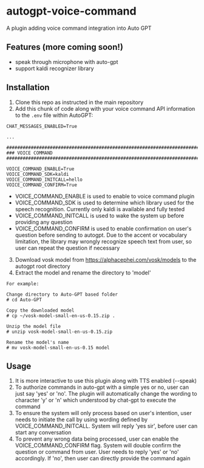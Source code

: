 # autogpt-voice-command

A plugin adding voice command integration into Auto GPT

## Features (more coming soon!)

- speak through microphone with auto-gpt
- support kaldi recognizer library

## Installation

1. Clone this repo as instructed in the main repository
2. Add this chunk of code along with your voice command API information to the `.env` file within AutoGPT:

```
CHAT_MESSAGES_ENABLED=True

... 

################################################################################
### VOICE COMMAND
################################################################################

VOICE_COMMAND_ENABLE=True
VOICE_COMMAND_SDK=kaldi
VOICE_COMMAND_INITCALL=hello
VOICE_COMMAND_CONFIRM=True
```

- VOICE_COMMAND_ENABLE is used to enable to voice command plugin
- VOICE_COMMAND_SDK is used to determine which library used for the speech recognition. Currently only kaldi is
  available and fully tested
- VOICE_COMMAND_INITCALL is used to wake the system up before providing any question
- VOICE_COMMAND_CONFIRM is used to enable confirmation on user's question before sending to autogpt. Due to the accent
  or vocabulary limitation, the library may wrongly recognize speech text from user, so user can repeat the question if
  necessary

3. Download vosk model from https://alphacephei.com/vosk/models to the autogpt root directory
4. Extract the model and rename the directory to 'model'

```
For example:

Change directory to Auto-GPT based folder
# cd Auto-GPT  

Copy the downloaded model
# cp ~/vosk-model-small-en-us-0.15.zip .

Unzip the model file
# unzip vosk-model-small-en-us-0.15.zip

Rename the model's name
# mv vosk-model-small-en-us-0.15 model
```

## Usage

1. It is more interactive to use this plugin along with TTS enabled (--speak)
2. To authorize commands in auto-gpt with a simple yes or no, user can just say 'yes' or 'no'. The plugin will automatically change the wording to character 'y' or 'n' which understood by chat-gpt to execute the command
3. To ensure the system will only process based on user's intention, user needs to initiate the call by using wording defined by VOICE_COMMAND_INITCALL. System will reply 'yes sir', before user can start any conversation
4. To prevent any wrong data being processed, user can enable the VOICE_COMMAND_CONFIRM flag. System will double confirm the question or command from user. User needs to reply 'yes' or 'no' accordingly. If 'no', then user can directly provide the command again